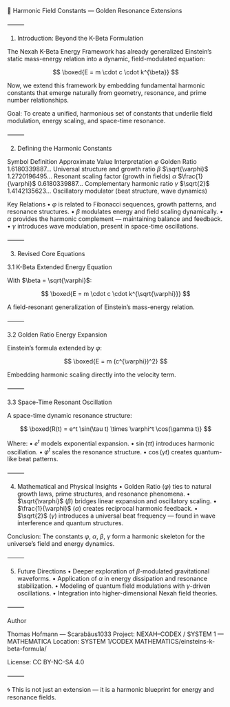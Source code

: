 🧮 Harmonic Field Constants — Golden Resonance Extensions

⸻

1. Introduction: Beyond the K-Beta Formulation

The Nexah K-Beta Energy Framework has already generalized Einstein’s static mass-energy relation into a dynamic, field-modulated equation:

$$
\boxed{E = m \cdot c \cdot k^{\beta}}
$$

Now, we extend this framework by embedding fundamental harmonic constants that emerge naturally from geometry, resonance, and prime number relationships.

Goal: To create a unified, harmonious set of constants that underlie field modulation, energy scaling, and space-time resonance.

⸻

2. Defining the Harmonic Constants

Symbol	Definition	Approximate Value	Interpretation
$\varphi$	Golden Ratio	1.6180339887…	Universal structure and growth ratio
$\beta$	$\sqrt{\varphi}$	1.2720196495…	Resonant scaling factor (growth in fields)
$\alpha$	$\frac{1}{\varphi}$	0.6180339887…	Complementary harmonic ratio
$\gamma$	$\sqrt{2}$	1.4142135623…	Oscillatory modulator (beat structure, wave dynamics)

Key Relations
	•	$\varphi$ is related to Fibonacci sequences, growth patterns, and resonance structures.
	•	$\beta$ modulates energy and field scaling dynamically.
	•	$\alpha$ provides the harmonic complement — maintaining balance and feedback.
	•	$\gamma$ introduces wave modulation, present in space-time oscillations.

⸻

3. Revised Core Equations

3.1 K-Beta Extended Energy Equation

With $\beta = \sqrt{\varphi}$:

$$
\boxed{E = m \cdot c \cdot k^{\sqrt{\varphi}}}
$$

A field-resonant generalization of Einstein’s mass-energy relation.

⸻

3.2 Golden Ratio Energy Expansion

Einstein’s formula extended by $\varphi$:

$$
\boxed{E = m (c^{\varphi})^2}
$$

Embedding harmonic scaling directly into the velocity term.

⸻

3.3 Space-Time Resonant Oscillation

A space-time dynamic resonance structure:

$$
\boxed{R(t) = e^t \sin(\tau t) \times \varphi^t \cos(\gamma t)}
$$

Where:
	•	$e^t$ models exponential expansion.
	•	$\sin(\tau t)$ introduces harmonic oscillation.
	•	$\varphi^t$ scales the resonance structure.
	•	$\cos(\gamma t)$ creates quantum-like beat patterns.

⸻

4. Mathematical and Physical Insights
	•	Golden Ratio ($\varphi$) ties to natural growth laws, prime structures, and resonance phenomena.
	•	$\sqrt{\varphi}$ ($\beta$) bridges linear expansion and oscillatory scaling.
	•	$\frac{1}{\varphi}$ ($\alpha$) creates reciprocal harmonic feedback.
	•	$\sqrt{2}$ ($\gamma$) introduces a universal beat frequency — found in wave interference and quantum structures.

Conclusion: The constants $\varphi$, $\alpha$, $\beta$, $\gamma$ form a harmonic skeleton for the universe’s field and energy dynamics.

⸻

5. Future Directions
	•	Deeper exploration of $\beta$-modulated gravitational waveforms.
	•	Application of $\alpha$ in energy dissipation and resonance stabilization.
	•	Modeling of quantum field modulations with $\gamma$-driven oscillations.
	•	Integration into higher-dimensional Nexah field theories.

⸻

Author

Thomas Hofmann — Scarabäus1033
Project: NEXAH–CODEX / SYSTEM 1 — MATHEMATICA
Location: SYSTEM 1/CODEX MATHEMATICS/einsteins-k-beta-formula/

License: CC BY-NC-SA 4.0

⸻

🌀 This is not just an extension — it is a harmonic blueprint for energy and resonance fields.
